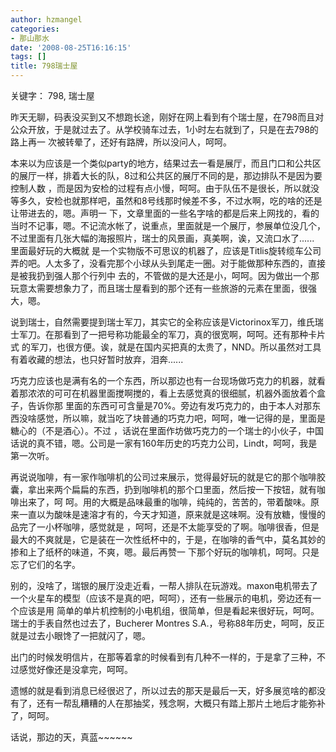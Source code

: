 ```yaml
---
author: hzmangel
categories:
- 那山那水
date: '2008-08-25T16:16:15'
tags: []
title: 798瑞士屋
---
```

关键字： 798, 瑞士屋

昨天无聊，码表没买到又不想跑长途，刚好在网上看到有个瑞士屋，在798而且对公众开放，于是就过去了。从学校骑车过去，1小时左右就到了，只是在去798的路上再一
次被转晕了，还好有路牌，所以没问人，呵呵。

本来以为应该是一个类似party的地方，结果过去一看是展厅，而且门口和公共区的展厅一样，排着大长的队，8过和公共区的展厅不同的是，那边排队不是因为要控制人数
，而是因为安检的过程有点小慢，呵呵。由于队伍不是很长，所以就没等多久，安检也就那样吧，虽然和8号线那时候差不多，不过水啊，吃的啥的还是让带进去的，嗯。声明一
下，文章里面的一些名字啥的都是后来上网找的，看的当时不记事，嗯。<!--more-->不记流水帐了，说重点，里面就是一个展厅，参展单位没几个，不过里面有几张大幅的海报照片，瑞士的风景画，真美啊，诶，又流口水了......  里面最好玩的大概就
是一个实物版不可思议的机器了，应该是Titlis旋转缆车公司弄的吧。人太多了，没看完那个小球从头到尾走一圈。对于能做那种东西的，直接是被我扔到强人那个行列中
去的，不管做的是大还是小，呵呵。因为做出一个那玩意太需要想象力了，而且瑞士屋看到的那个还有一些旅游的元素在里面，很强大，嗯。

说到瑞士，自然需要提到瑞士军刀，其实它的全称应该是Victorinox军刀，维氏瑞士军刀。在那看到了一把号称功能最全的军刀，真的很宽啊，呵呵。还有那种卡片式
的军刀，也很方便。诶，就是在国内买把真的太贵了，NND。所以虽然对工具有着收藏的想法，也只好暂时放弃，泪奔......

巧克力应该也是满有名的一个东西，所以那边也有一台现场做巧克力的机器，就看着那浓浓的可可在机器里面搅啊搅的，看上去感觉真的很细腻，机器外面放着个盒子，告诉你那
里面的东西可可含量是70%。旁边有发巧克力的，由于本人对那东西没啥感觉，所以嘛，就当吃了块普通的巧克力吧，呵呵，唯一记得的是，里面是糖心的（不是酒心）。不过
，话说在里面作坊做巧克力的一个瑞士的小伙子，中国话说的真不错，嗯。公司是一家有160年历史的巧克力公司，Lindt，呵呵，我是第一次听。

再说说咖啡，有一家作咖啡机的公司过来展示，觉得最好玩的就是它的那个咖啡胶囊，拿出来两个扁扁的东西，扔到咖啡机的那个口里面，然后按一下按钮，就有咖啡出来了，呵
呵。用的大概是品味最重的咖啡，纯纯的，苦苦的，带着酸味。原来一直以为酸味是速溶才有的，今天才知道，原来就是这味啊。没有放糖，慢慢的品完了一小杯咖啡，感觉就是
，呵呵，还是不太能享受的了啊。咖啡很香，但是最大的不爽就是，它是装在一次性纸杯中的，于是，在咖啡的香气中，莫名其妙的掺和上了纸杯的味道，不爽，嗯。最后再赞一
下那个好玩的咖啡机，呵呵。只是忘了它们的名字。

别的，没啥了，瑞银的展厅没走近看，一帮人排队在玩游戏。maxon电机带去了一个火星车的模型（应该不是真的吧，呵呵），还有一些展示的电机，旁边还有一个应该是用
简单的单片机控制的小电机组，很简单，但是看起来很好玩，呵呵。瑞士的手表自然也过去了，Bucherer Montres
S.A.，号称88年历史，呵呵，反正就是过去小眼馋了一把就闪了，嗯。

出门的时候发明信片，在那等着拿的时候看到有几种不一样的，于是拿了三种，不过感觉好像还是没拿完，呵呵。

遗憾的就是看到消息已经很迟了，所以过去的那天是最后一天，好多展览啥的都没有了，还有一帮乱糟糟的人在那抽奖，残念啊，大概只有踏上那片土地后才能弥补了，呵呵。

话说，那边的天，真蓝~~~~~~